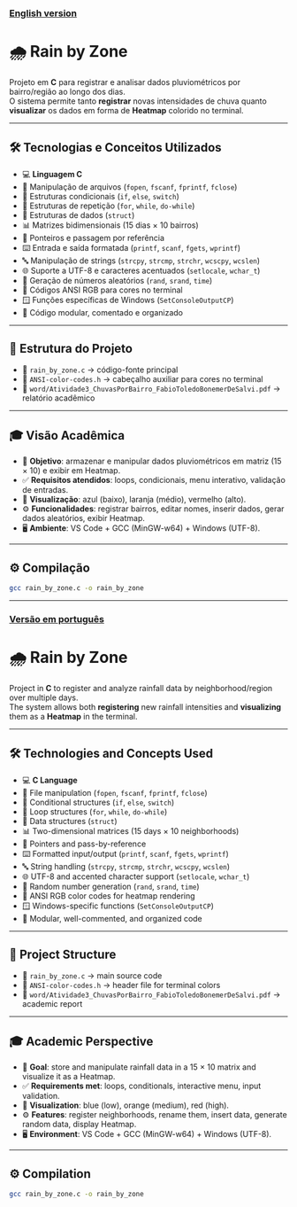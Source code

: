 ### [English version](#Versão-em-português)

# 🌧️ Rain by Zone

Projeto em **C** para registrar e analisar dados pluviométricos por bairro/região ao longo dos dias.  
O sistema permite tanto **registrar** novas intensidades de chuva quanto **visualizar** os dados em forma de **Heatmap** colorido no terminal.

---

## 🛠️ Tecnologias e Conceitos Utilizados

- 💻 **Linguagem C**
- 📂 Manipulação de arquivos (`fopen`, `fscanf`, `fprintf`, `fclose`)
- 🔀 Estruturas condicionais (`if`, `else`, `switch`)
- 🔁 Estruturas de repetição (`for`, `while`, `do-while`)
- 🧱 Estruturas de dados (`struct`)
- 📊 Matrizes bidimensionais (15 dias × 10 bairros)
- 📌 Ponteiros e passagem por referência
- ⌨️ Entrada e saída formatada (`printf`, `scanf`, `fgets`, `wprintf`)
- 🔤 Manipulação de strings (`strcpy`, `strcmp`, `strchr`, `wcscpy`, `wcslen`)
- 🌐 Suporte a UTF-8 e caracteres acentuados (`setlocale`, `wchar_t`)
- 🎲 Geração de números aleatórios (`rand`, `srand`, `time`)
- 🎨 Códigos ANSI RGB para cores no terminal
- 🪟 Funções específicas de Windows (`SetConsoleOutputCP`)
- 📝 Código modular, comentado e organizado

---

## 📂 Estrutura do Projeto

- 📜 `rain_by_zone.c` → código-fonte principal  
- 🎨 `ANSI-color-codes.h` → cabeçalho auxiliar para cores no terminal  
- 📄 `word/Atividade3_ChuvasPorBairro_FabioToledoBonemerDeSalvi.pdf` → relatório acadêmico  

---

## 🎓 Visão Acadêmica

- 🎯 **Objetivo**: armazenar e manipular dados pluviométricos em matriz (15 × 10) e exibir em Heatmap.  
- ✅ **Requisitos atendidos**: loops, condicionais, menu interativo, validação de entradas.  
- 🌈 **Visualização**: azul (baixo), laranja (médio), vermelho (alto).  
- ⚙️ **Funcionalidades**: registrar bairros, editar nomes, inserir dados, gerar dados aleatórios, exibir Heatmap.  
- 🖥️ **Ambiente**: VS Code + GCC (MinGW-w64) + Windows (UTF-8).  

---

## ⚙️ Compilação

```bash
gcc rain_by_zone.c -o rain_by_zone
```
---
### [Versão em português](#English-version)

# 🌧️ Rain by Zone

Project in **C** to register and analyze rainfall data by neighborhood/region over multiple days.  
The system allows both **registering** new rainfall intensities and **visualizing** them as a **Heatmap** in the terminal.

---

## 🛠️ Technologies and Concepts Used

- 💻 **C Language**
- 📂 File manipulation (`fopen`, `fscanf`, `fprintf`, `fclose`)
- 🔀 Conditional structures (`if`, `else`, `switch`)
- 🔁 Loop structures (`for`, `while`, `do-while`)
- 🧱 Data structures (`struct`)
- 📊 Two-dimensional matrices (15 days × 10 neighborhoods)
- 📌 Pointers and pass-by-reference
- ⌨️ Formatted input/output (`printf`, `scanf`, `fgets`, `wprintf`)
- 🔤 String handling (`strcpy`, `strcmp`, `strchr`, `wcscpy`, `wcslen`)
- 🌐 UTF-8 and accented character support (`setlocale`, `wchar_t`)
- 🎲 Random number generation (`rand`, `srand`, `time`)
- 🎨 ANSI RGB color codes for heatmap rendering
- 🪟 Windows-specific functions (`SetConsoleOutputCP`)
- 📝 Modular, well-commented, and organized code

---

## 📂 Project Structure

- 📜 `rain_by_zone.c` → main source code  
- 🎨 `ANSI-color-codes.h` → header file for terminal colors  
- 📄 `word/Atividade3_ChuvasPorBairro_FabioToledoBonemerDeSalvi.pdf` → academic report  

---

## 🎓 Academic Perspective

- 🎯 **Goal**: store and manipulate rainfall data in a 15 × 10 matrix and visualize it as a Heatmap.  
- ✅ **Requirements met**: loops, conditionals, interactive menu, input validation.  
- 🌈 **Visualization**: blue (low), orange (medium), red (high).  
- ⚙️ **Features**: register neighborhoods, rename them, insert data, generate random data, display Heatmap.  
- 🖥️ **Environment**: VS Code + GCC (MinGW-w64) + Windows (UTF-8).  

---

## ⚙️ Compilation

```bash
gcc rain_by_zone.c -o rain_by_zone
```